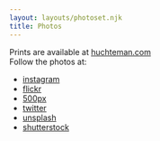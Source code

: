 ```yaml
---
layout: layouts/photoset.njk
title: Photos
---
```


Prints are available at [huchteman.com](https://Huchteman.com)\
Follow the photos at:
<ul class="social-list">
    <li><a href="https://www.instagram.com/brxdlxy/"><i class="fa fa-instagram"></i> instagram</a></li>
    <li><a href="https://www.flickr.com/photos/sypsyn/"><i class="fa fa-flickr"></i> flickr</a></li>
    <li><a href="https://500px.com/brxdlxy"><i class="fa fa-500px"></i> 500px</a></li>
    <li><a href="https://twitter.com/brxdlxy"><i class="fa fa-twitter"></i> twitter</a></li>
    <li><a href="https://unsplash.com/@brxdlxy">unsplash</a></li>
    <li><a href="https://www.shutterstock.com/g/Brad+Huchteman">shutterstock</a></li>
</ul>

